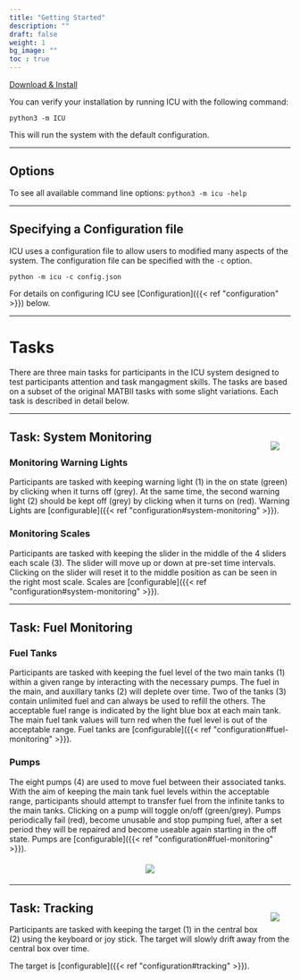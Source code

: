 ```yaml
---
title: "Getting Started"
description: ""
draft: false
weight: 1
bg_image: ""
toc : true
---
```


 <a href="{{<ref download.md >}}" class="btn btn-main"> Download & Install </a>



You can verify your installation by running ICU with the following command:
```
python3 -m ICU
```

This will run the system with the default configuration.

--------------------

## Options

To see all available command line options: `python3 -m icu -help`

--------------------

## Specifying a Configuration file

ICU uses a configuration file to allow users to modified many aspects of the system. The configuration file can be specified with the `-c` option.
```
python -m icu -c config.json
```
For details on configuring ICU see [Configuration]({{< ref "configuration" >}}) below.

--------------------



# Tasks

There are three main tasks for participants in the ICU system designed to test participants attention and task mangagment skills. The tasks are based on a subset of the original MATBII tasks with some slight variations. Each task is described in detail below.


--------------------

<div class="row" style="margin:0px">

<figure style="float:right; margin:20px">
<img src="../images/documentation/system-l.png">
</figure>

## Task: System Monitoring 

### Monitoring Warning Lights

Participants are tasked with keeping warning light (1) in the on state (green)  by clicking when it turns off (grey). At the same time, the second warning light (2) should be kept off (grey) by clicking when it turns on (red). Warning Lights are [configurable]({{< ref "configuration#system-monitoring" >}}). 

### Monitoring Scales

Participants are tasked with keeping the slider in the middle of the 4 sliders each scale (3). The slider will move up or down at pre-set time intervals. Clicking on the slider will reset it to the middle position as can be seen in the right most scale. Scales are [configurable]({{< ref "configuration#system-monitoring" >}}). 

</div>


--------------------


<div class="row" style="margin:0px">


## Task: Fuel Monitoring

### Fuel Tanks

Participants are tasked with keeping the fuel level of the two main tanks (1) within a given range by interacting with the necessary pumps. The fuel in the main, and auxillary tanks (2) will deplete over time. Two of the tanks (3) contain unlimited fuel and can always be used to refill the others. The acceptable fuel range is indicated by the light blue box at each main tank. The main fuel tank values will turn red when the fuel level is out of the acceptable range. Fuel tanks are [configurable]({{< ref "configuration#fuel-monitoring" >}}). 

### Pumps

The eight pumps (4) are used to move fuel between their associated tanks. With the aim of keeping the main tank fuel levels within the acceptable range, participants should attempt to transfer fuel from the infinite tanks to the main tanks. Clicking on a pump will toggle on/off (green/grey). Pumps periodically fail (red), become unusable and stop pumping fuel, after a set period they will be repaired and become useable again starting in the off state. Pumps are [configurable]({{< ref "configuration#fuel-monitoring" >}}).

<figure style="margin:20px; text-align:center;">
<img src="../images/documentation/fuel-l.png">
</figure>

</div>

--------------------


<div class="row" style="margin:0px">

<figure style="float:right; margin:20px;">
<img src="../images/documentation/tracking-l.png">
</figure>

## Task: Tracking

Participants are tasked with keeping the target (1) in the central box (2) using the keyboard or joy stick. The target will slowly drift away from the central box over time.

The target is [configurable]({{< ref "configuration#tracking" >}}). 

</div>






